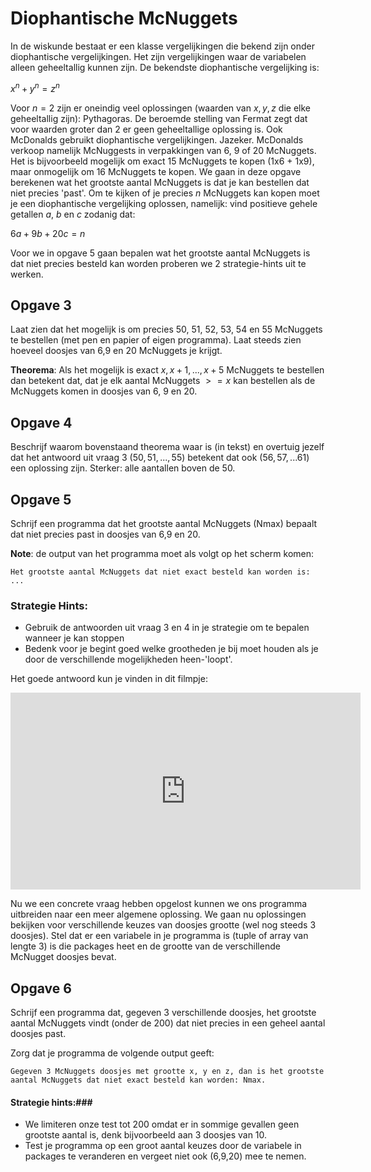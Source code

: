 # Diophantische McNuggets

In de wiskunde bestaat er een klasse vergelijkingen die bekend zijn onder diophantische vergelijkingen. Het 
zijn vergelijkingen waar de variabelen alleen geheeltallig kunnen zijn. De bekendste diophantische vergelijking 
is:

$x ^ n + y ^ n = z ^ n$

Voor $n = 2$ zijn er oneindig veel oplossingen (waarden van $x,y,z$ die elke geheeltallig zijn): Pythagoras. 
De beroemde stelling van Fermat zegt dat voor waarden groter dan 2 er geen geheeltallige oplossing is. Ook 
McDonalds gebruikt diophantische vergelijkingen. Jazeker. McDonalds verkoop namelijk McNuggests in verpakkingen 
van 6, 9 of 20 McNuggets. Het is bijvoorbeeld mogelijk om exact 15 McNuggets te kopen (1x6 + 1x9), maar 
onmogelijk om 16 McNuggets te kopen. We gaan in deze opgave berekenen wat het grootste aantal McNuggets is 
dat je kan bestellen dat niet precies 'past'. Om te kijken of je precies $n$ McNuggets kan kopen moet je een 
diophantische vergelijking oplossen, namelijk: vind positieve gehele getallen $a$, $b$ en $c$ zodanig dat:

$6a + 9b + 20c = n$

Voor we in opgave 5 gaan bepalen wat het grootste aantal McNuggets is dat
niet precies besteld kan worden proberen we 2 strategie-hints uit te werken.

## Opgave 3

Laat zien dat het mogelijk is om precies 50, 51, 52, 53, 54 en 55 McNuggets te bestellen (met pen en papier of eigen programma). Laat steeds zien hoeveel doosjes van 6,9 en 20 McNuggets je krijgt.

**Theorema**: Als het mogelijk is exact $x, x+1, ..., x+5$ McNuggets te bestellen dan betekent dat, dat je 
elk aantal McNuggets $>=x$ kan bestellen als de McNuggets komen in doosjes van 6, 9 en 20.

## Opgave 4

Beschrijf waarom bovenstaand theorema waar is (in tekst) en overtuig jezelf dat het antwoord uit vraag 3 
($50, 51, ..., 55$) betekent dat ook ($56, 57, ... 61$) een oplossing zijn. Sterker: alle aantallen boven de 50.

## Opgave 5

Schrijf een programma dat het grootste aantal McNuggets (Nmax) bepaalt dat niet precies past in doosjes 
van 6,9 en 20.

**Note**: de output van het programma moet als volgt op het scherm komen:

	Het grootste aantal McNuggets dat niet exact besteld kan worden is:  ...

### Strategie Hints: ###

* Gebruik de antwoorden uit vraag 3 en 4 in je strategie om te bepalen wanneer je kan stoppen
* Bedenk voor je begint goed welke grootheden je bij moet houden als je
door de verschillende mogelijkheden heen-'loopt'.

Het goede antwoord kun je vinden in dit filmpje: 

<iframe width="560" height="315" src="http://www.youtube.com/embed/vNTSugyS038?list=UUoxcjq-8xIDTYp3uz647V5A" frameborder="0" allowfullscreen></iframe>

Nu we een concrete vraag hebben opgelost kunnen we ons programma uitbreiden naar een meer algemene 
oplossing. We gaan nu oplossingen bekijken voor verschillende keuzes van doosjes grootte (wel nog steeds 
3 doosjes). Stel dat er een variabele in je programma is (tuple of array van lengte 3) is die packages 
heet en de grootte van de verschillende McNugget doosjes bevat.

## Opgave 6

Schrijf een programma dat, gegeven 3 verschillende doosjes, het grootste aantal McNuggets vindt (onder de 200) 
dat niet precies in een geheel aantal doosjes past.

Zorg dat je programma de volgende output geeft:

	Gegeven 3 McNuggets doosjes met grootte x, y en z, dan is het grootste aantal McNuggets dat niet exact besteld kan worden: Nmax.

#### Strategie hints:###

* We limiteren onze test tot 200 omdat er in sommige gevallen geen grootste aantal is, denk bijvoorbeeld aan 3 doosjes van 10.
* Test je programma op een groot aantal keuzes door de variabele in packages te veranderen en vergeet niet ook (6,9,20) mee te nemen.

